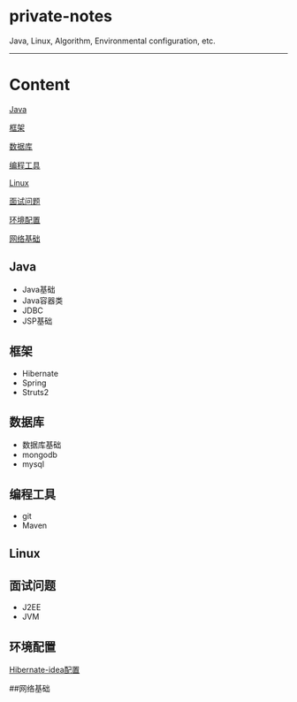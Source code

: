 # private-notes
Java, Linux, Algorithm, Environmental configuration, etc.

---

# Content

[Java](#Java)

[框架](#框架)

[数据库](#数据库)

[编程工具](#编程工具)

[Linux](#Linux)

[面试问题](#面试问题)

[环境配置](#环境配置)

[网络基础](#网络基础)

## Java

* Java基础
* Java容器类
* JDBC
* JSP基础

## 框架

* Hibernate
* Spring
* Struts2

## 数据库

* 数据库基础
* mongodb
* mysql

## 编程工具

* git
* Maven

## Linux

## 面试问题

* J2EE
* JVM

## 环境配置

[Hibernate-idea配置](./环境配置/Hibernate-idea配置.md)

##网络基础





